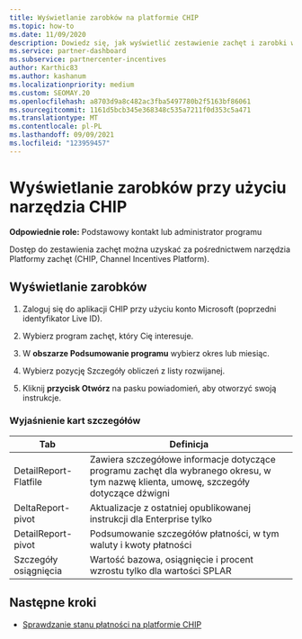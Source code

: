 ```yaml
---
title: Wyświetlanie zarobków na platformie CHIP
ms.topic: how-to
ms.date: 11/09/2020
description: Dowiedz się, jak wyświetlić zestawienie zachęt i zarobki w narzędziu Channel Incentives Platform (CHIP).
ms.service: partner-dashboard
ms.subservice: partnercenter-incentives
author: Karthic83
ms.author: kashanum
ms.localizationpriority: medium
ms.custom: SEOMAY.20
ms.openlocfilehash: a8703d9a8c482ac3fba5497780b2f5163bf86061
ms.sourcegitcommit: 1161d5bcb345e368348c535a7211f0d353c5a471
ms.translationtype: MT
ms.contentlocale: pl-PL
ms.lasthandoff: 09/09/2021
ms.locfileid: "123959457"
---
```

# <a name="view-earnings-using-the-chip-tool"></a>Wyświetlanie zarobków przy użyciu narzędzia CHIP

**Odpowiednie role:** Podstawowy kontakt lub administrator programu

Dostęp do zestawienia zachęt można uzyskać za pośrednictwem narzędzia Platformy zachęt (CHIP, Channel Incentives Platform).

## <a name="view-earnings"></a>Wyświetlanie zarobków

1. Zaloguj się do aplikacji CHIP przy użyciu konto Microsoft (poprzedni identyfikator Live ID).

2. Wybierz program zachęt, który Cię interesuje.

3. W **obszarze Podsumowanie programu** wybierz okres lub miesiąc. 
1. Wybierz pozycję Szczegóły obliczeń z listy rozwijanej.
1.  Kliknij **przycisk Otwórz** na pasku powiadomień, aby otworzyć swoją instrukcje.

### <a name="explanation-of-details-tabs"></a>Wyjaśnienie kart szczegółów

|**Tab**|**Definicja**|
|-------------|--------------------------|
|DetailReport-Flatfile|Zawiera szczegółowe informacje dotyczące programu zachęt dla wybranego okresu, w tym nazwę klienta, umowę, szczegóły dotyczące dźwigni|
|DeltaReport-pivot|Aktualizacje z ostatniej opublikowanej instrukcji dla Enterprise tylko|
|DetailReport-pivot|Podsumowanie szczegółów płatności, w tym waluty i kwoty płatności|
|Szczegóły osiągnięcia|Wartość bazowa, osiągnięcie i procent wzrostu tylko dla wartości SPLAR|

## <a name="next-steps"></a>Następne kroki

- [Sprawdzanie stanu płatności na platformie CHIP](chip-payment-status.md)